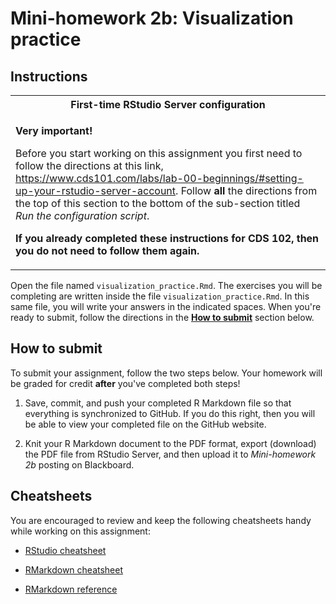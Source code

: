 # Mini-homework 2b: Visualization practice

## Instructions

<table>

<tbody>

<th>First-time RStudio Server configuration</th>

<tr>

<td>

**Very important!**

Before you start working on this assignment you first need to follow the directions at this link, <https://www.cds101.com/labs/lab-00-beginnings/#setting-up-your-rstudio-server-account>.
Follow **all** the directions from the top of this section to the bottom of the sub-section titled *Run the configuration script*.

**If you already completed these instructions for CDS 102, then you do not need to follow them again.**

</td>

</tr>

</tbody>

</table>

Open the file named `visualization_practice.Rmd`.
The exercises you will be completing are written inside the file `visualization_practice.Rmd`.
In this same file, you will write your answers in the indicated spaces.
When you're ready to submit, follow the directions in the **[How to submit](#how-to-submit)** section below.

## How to submit

To submit your assignment, follow the two steps below.
Your homework will be graded for credit **after** you've completed both steps!

1.  Save, commit, and push your completed R Markdown file so that everything is synchronized to GitHub.
    If you do this right, then you will be able to view your completed file on the GitHub website.

2.  Knit your R Markdown document to the PDF format, export (download) the PDF file from RStudio Server, and then upload it to *Mini-homework 2b* posting on Blackboard.

## Cheatsheets

You are encouraged to review and keep the following cheatsheets handy while working on this assignment:

*   [RStudio cheatsheet][rstudio-cheatsheet]

*   [RMarkdown cheatsheet][rmarkdown-cheatsheet]

*   [RMarkdown reference][rmarkdown-reference]

[rstudio-cheatsheet]:                          https://github.com/rstudio/cheatsheets/raw/master/rstudio-ide.pdf
[rmarkdown-reference]:                         https://www.rstudio.com/wp-content/uploads/2015/03/rmarkdown-reference.pdf
[rmarkdown-cheatsheet]:                        https://github.com/rstudio/cheatsheets/raw/master/rmarkdown-2.0.pdf
[rstudio-configuration]:                       https://github.com/mason-fa18-cds-101-dl1/configure-rstudio-server
[visualization-practice-no-code-preview-html]: https://www.cds101.com/doc/minihw02b_visualization_practice_no_code_preview.html
